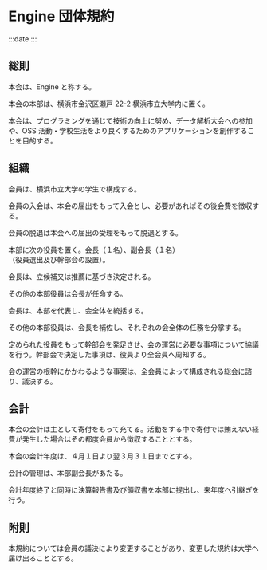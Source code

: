 # Engine 団体規約

:::date
:::

## 総則

本会は、Engine と称する。

本会の本部は、横浜市金沢区瀬戸 22-2 横浜市立大学内に置く。

本会は、プログラミングを通じて技術の向上に努め、データ解析大会への参加や、OSS 活動・学校生活をより良くするためのアプリケーションを創作することを目的する。

## 組織

会員は、横浜市立大学の学生で構成する。

会員の入会は、本会の届出をもって入会とし、必要があればその後会費を徴収する。

会員の脱退は本会への届出の受理をもって脱退とする。

本部に次の役員を置く。会長（１名）、副会長（１名）<br/>
（役員選出及び幹部会の設置）。

会長は、立候補又は推薦に基づき決定される。

その他の本部役員は会長が任命する。

会長は、本部を代表し、会全体を統括する。

その他の本部役員は、会長を補佐し、それぞれの会全体の任務を分掌する。

定められた役員をもって幹部会を発足させ、会の運営に必要な事項について協議を行う。幹部会で決定した事項は、役員より全会員へ周知する。

会の運営の根幹にかかわるような事案は、全会員によって構成される総会に諮り、議決する。

## 会計

本会の会計は主として寄付をもって充てる。活動をする中で寄付では賄えない経費が発生した場合はその都度会員から徴収することとする。

本会の会計年度は、４月１日より翌３月３１日までとする。

会計の管理は、本部副会長があたる。

会計年度終了と同時に決算報告書及び領収書を本部に提出し、来年度へ引継ぎを行う。


## 附則

本規約については会員の議決により変更することがあり、変更した規約は大学へ届け出ることとする。
